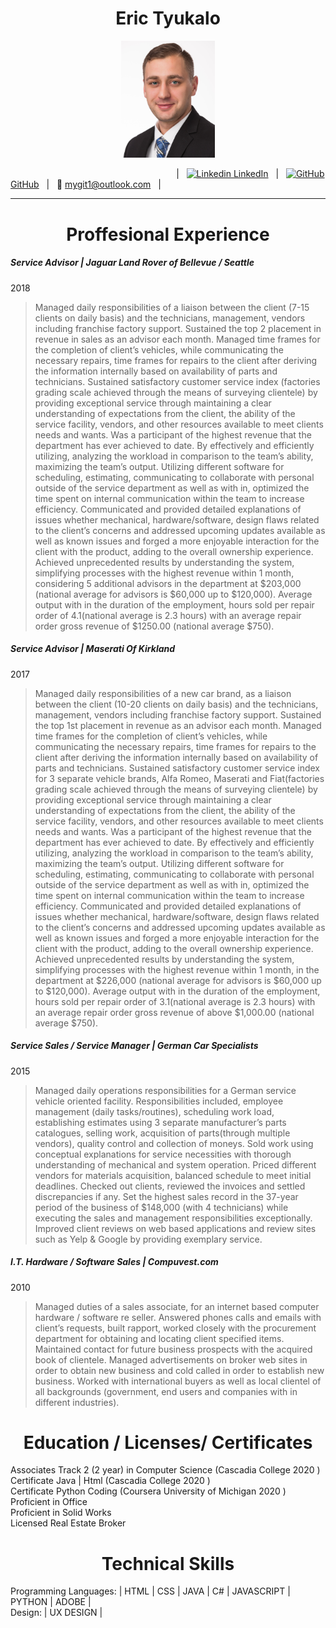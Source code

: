  <h1 align="center"> Eric Tyukalo </h1>
 <p align="center"> <img src="https://github.com/tyukie2/Resume/blob/main/profile.jpg" alt="Profile Picture" width="150"> </p>
 
 &emsp;  &emsp;  &emsp;  &emsp;  &emsp;  &emsp;  &emsp;  &emsp;  &emsp;  &emsp;  &emsp;  &emsp;  &emsp;  &emsp;  &emsp;| &nbsp; [![Linkedin](https://i.stack.imgur.com/gVE0j.png) LinkedIn](https://www.linkedin.com/in/eric-tyukalo-b046981a6/) &nbsp; 
 | &nbsp; [![GitHub](https://i.stack.imgur.com/tskMh.png) GitHub](https://github.com/) &nbsp; | &nbsp;
 :email: mygit1@outlook.com &nbsp; |
 
 ---
 <h1 align="center"> Proffesional Experience </h4>

##### Service Advisor  | Jaguar Land Rover of Bellevue / Seattle
2018
> Managed daily responsibilities of a liaison between the client (7-15 clients on daily basis) and the technicians, management, vendors including franchise factory support. Sustained the top 2 placement in revenue in sales as an advisor each month. Managed time frames for the completion of client’s vehicles, while communicating the necessary repairs, time frames for repairs to the client after deriving the information internally based on availability of parts and technicians. Sustained satisfactory customer service index (factories grading scale achieved through the means of surveying clientele) by providing exceptional service through maintaining a clear understanding of expectations from the client, the ability of the service facility, vendors, and other resources available to meet clients needs and wants. Was a participant of the highest revenue that the department has ever achieved to date. By effectively and efficiently utilizing, analyzing the workload in comparison to the team’s ability, maximizing the team’s output. Utilizing different software for scheduling, estimating, communicating to collaborate with personal outside of the service department as well as with in, optimized the time spent on internal communication within the team to increase efficiency. Communicated and provided detailed explanations of issues whether mechanical, hardware/software, design flaws related to the client’s concerns and addressed upcoming updates available as well as known issues and forged a more enjoyable interaction for the client with the product, adding to the overall ownership experience. Achieved unprecedented results by understanding the system, simplifying processes with the highest revenue within 1 month, considering 5 additional advisors in the department at $203,000 (national average for advisors is $60,000 up to $120,000). Average output with in the duration of the employment, hours sold per repair order of 4.1(national average is 2.3 hours) with an average repair order gross revenue of $1250.00 (national average $750).

##### Service Advisor | Maserati Of Kirkland
2017
> Managed daily responsibilities of a new car brand, as a liaison between the client (10-20 clients on daily basis) and the technicians, management, vendors including franchise factory support. Sustained the top 1st placement in revenue as an advisor each month. Managed time frames for the completion of client’s vehicles, while communicating the necessary repairs, time frames for repairs to the client after deriving the information internally based on availability of parts and technicians. Sustained satisfactory customer service index for 3 separate vehicle brands, Alfa Romeo, Maserati and Fiat(factories grading scale achieved through the means of surveying clientele) by providing exceptional service through maintaining a clear understanding of expectations from the client, the ability of the service facility, vendors, and other resources available to meet clients needs and wants. Was a participant of the highest revenue that the department has ever achieved to date. By effectively and efficiently utilizing, analyzing the workload in comparison to the team’s ability, maximizing the team’s output. Utilizing different software for scheduling, estimating, communicating to collaborate with personal outside of the service department as well as with in, optimized the time spent on internal communication within the team to increase efficiency. Communicated and provided detailed explanations of issues whether mechanical, hardware/software, design flaws related to the client’s concerns and addressed upcoming updates available as well as known issues and forged a more enjoyable interaction for the client with the product, adding to the overall ownership experience. Achieved unprecedented results by understanding the system, simplifying processes with the highest revenue within 1 month,  in the department at $226,000 (national average for advisors is $60,000 up to $120,000). Average output with in the duration of the employment, hours sold per repair order of 3.1(national average is 2.3 hours) with an average repair order gross revenue of above $1,000.00 (national average $750).

##### Service Sales /  Service Manager | German Car Specialists
2015
>Managed daily operations responsibilities for a German service vehicle oriented facility. Responsibilities included, employee management (daily tasks/routines), scheduling work load, establishing estimates using 3 separate manufacturer’s parts catalogues, selling work, acquisition of parts(through multiple vendors), quality control and collection of moneys. Sold work using conceptual explanations for service necessities with thorough understanding of mechanical and system operation. Priced different vendors for materials acquisition, balanced schedule to meet initial deadlines. Checked out clients, reviewed the invoices and settled discrepancies if any. Set the highest sales record in the 37-year period of the business of $148,000 (with 4 technicians) while executing the sales and management responsibilities exceptionally. Improved client reviews on web based applications and review sites such as Yelp & Google by providing exemplary service.

##### I.T. Hardware / Software Sales | Compuvest.com
2010
>Managed duties of a sales associate, for an internet based computer hardware / software re seller. Answered phones calls and emails with client’s requests, built rapport, worked closely with the procurement department for obtaining and locating client specified items. Maintained contact for future business prospects with the acquired book of clientele. Managed advertisements on broker web sites in order to obtain new business and cold called in order to establish new business. Worked with international buyers as well as local clientel of all backgrounds (government, end users and companies with in different industries).

<h1 align="center"> Education / Licenses/ Certificates </h1>

Associates Track 2 (2 year) in Computer Science (Cascadia College 2020 )<br>
Certificate Java | Html (Cascadia College 2020 )<br>
Certificate Python Coding (Coursera University of Michigan 2020 )<br>
Proficient in Office <br>
Proficient in Solid Works <br>
Licensed Real Estate Broker <br>

<h1 align="center"> Technical Skills </h1>
Programming Languages: | HTML | CSS | JAVA | C# | JAVASCRIPT | PYTHON | ADOBE | <br>
Design: | UX DESIGN |
